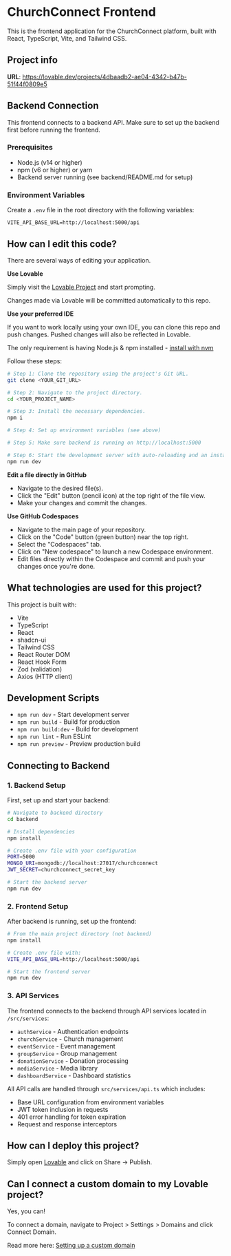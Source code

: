 # ChurchConnect Frontend

This is the frontend application for the ChurchConnect platform, built with React, TypeScript, Vite, and Tailwind CSS.

## Project info

**URL**: https://lovable.dev/projects/4dbaadb2-ae04-4342-b47b-51f44f0809e5

## Backend Connection

This frontend connects to a backend API. Make sure to set up the backend first before running the frontend.

### Prerequisites
- Node.js (v14 or higher)
- npm (v6 or higher) or yarn
- Backend server running (see backend/README.md for setup)

### Environment Variables

Create a `.env` file in the root directory with the following variables:

```env
VITE_API_BASE_URL=http://localhost:5000/api
```

## How can I edit this code?

There are several ways of editing your application.

**Use Lovable**

Simply visit the [Lovable Project](https://lovable.dev/projects/4dbaadb2-ae04-4342-b47b-51f44f0809e5) and start prompting.

Changes made via Lovable will be committed automatically to this repo.

**Use your preferred IDE**

If you want to work locally using your own IDE, you can clone this repo and push changes. Pushed changes will also be reflected in Lovable.

The only requirement is having Node.js & npm installed - [install with nvm](https://github.com/nvm-sh/nvm#installing-and-updating)

Follow these steps:

```sh
# Step 1: Clone the repository using the project's Git URL.
git clone <YOUR_GIT_URL>

# Step 2: Navigate to the project directory.
cd <YOUR_PROJECT_NAME>

# Step 3: Install the necessary dependencies.
npm i

# Step 4: Set up environment variables (see above)

# Step 5: Make sure backend is running on http://localhost:5000

# Step 6: Start the development server with auto-reloading and an instant preview.
npm run dev
```

**Edit a file directly in GitHub**

- Navigate to the desired file(s).
- Click the "Edit" button (pencil icon) at the top right of the file view.
- Make your changes and commit the changes.

**Use GitHub Codespaces**

- Navigate to the main page of your repository.
- Click on the "Code" button (green button) near the top right.
- Select the "Codespaces" tab.
- Click on "New codespace" to launch a new Codespace environment.
- Edit files directly within the Codespace and commit and push your changes once you're done.

## What technologies are used for this project?

This project is built with:

- Vite
- TypeScript
- React
- shadcn-ui
- Tailwind CSS
- React Router DOM
- React Hook Form
- Zod (validation)
- Axios (HTTP client)

## Development Scripts

- `npm run dev` - Start development server
- `npm run build` - Build for production
- `npm run build:dev` - Build for development
- `npm run lint` - Run ESLint
- `npm run preview` - Preview production build

## Connecting to Backend

### 1. Backend Setup
First, set up and start your backend:

```bash
# Navigate to backend directory
cd backend

# Install dependencies
npm install

# Create .env file with your configuration
PORT=5000
MONGO_URI=mongodb://localhost:27017/churchconnect
JWT_SECRET=churchconnect_secret_key

# Start the backend server
npm run dev
```

### 2. Frontend Setup
After backend is running, set up the frontend:

```bash
# From the main project directory (not backend)
npm install

# Create .env file with:
VITE_API_BASE_URL=http://localhost:5000/api

# Start the frontend server
npm run dev
```

### 3. API Services
The frontend connects to the backend through API services located in `/src/services`:
- `authService` - Authentication endpoints
- `churchService` - Church management
- `eventService` - Event management
- `groupService` - Group management
- `donationService` - Donation processing
- `mediaService` - Media library
- `dashboardService` - Dashboard statistics

All API calls are handled through `src/services/api.ts` which includes:
- Base URL configuration from environment variables
- JWT token inclusion in requests
- 401 error handling for token expiration
- Request and response interceptors

## How can I deploy this project?

Simply open [Lovable](https://lovable.dev/projects/4dbaadb2-ae04-4342-b47b-51f44f0809e5) and click on Share -> Publish.

## Can I connect a custom domain to my Lovable project?

Yes, you can!

To connect a domain, navigate to Project > Settings > Domains and click Connect Domain.

Read more here: [Setting up a custom domain](https://docs.lovable.dev/features/custom-domain#custom-domain)
